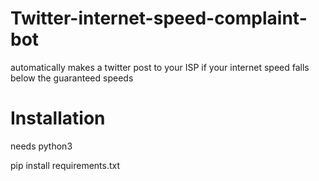 # Twitter-internet-speed-complaint-bot
automatically makes a twitter post to your ISP if your internet speed falls below the guaranteed speeds

# Installation
needs python3

pip install requirements.txt
